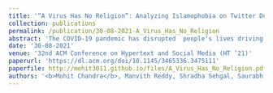 ```yaml
---
title: '“A Virus Has No Religion”: Analyzing Islamophobia on Twitter During the COVID-19 Outbreak'
collection: publications
permalink: /publication/30-08-2021-A_Virus_Has_No_Religion
abstract: 'The COVID-19 pandemic has disrupted  people’s lives driving them to act in fear, anxiety, and anger, leading to worldwide racist events in the physical world and online social networks. Though there are works focusing on Sinophobia during the COVID-19 pandemic, less attention has been given to the recent surge in Islamophobia. A large number of positive cases arising out of the religious Tablighi Jamaat gathering has driven people towards forming anti-Muslim communities around hashtags like #coronajihad, #tablighijamaatvirus on Twitter. In addition to the online spaces, the rise in Islamophobia has also resulted in increased hate crimes in the real world. Hence, an investigation is required to create interventions. To the best of our knowledge, we present the first large-scale quantitative study linking Islamophobia with COVID-19. In this paper, we present CoronaBias dataset which focuses on anti-Muslim hate spanning four months, with over 410,990 tweets from 244,229 unique users. We use this dataset to perform longitudinal analysis. We find the relation between the trend on Twitter with the offline events that happened over time, measure the qualitative changes in the context associated with the Muslim community, and perform macro and micro topic analysis to find prevalent topics. We also explore the nature of the content, focusing on the toxicity of the URLs shared within the tweets present in the CoronaBias dataset. Apart from the content-based analysis, we focus on user analysis, revealing that the portrayal of religion as a symbol of patriotism played a crucial role in deciding how the Muslim community was perceived during the pandemic. Through these experiments, we reveal the existence of anti-Muslim rhetoric around COVID-19 in the Indian sub-continent.'
date: '30-08-2021'
venue: '32nd ACM Conference on Hypertext and Social Media (HT ’21)'
paperurl: 'https://dl.acm.org/doi/10.1145/3465336.3475111'
paperfile: http://mohit3011.github.io/files/A_Virus_Has_No_Religion.pdf
authors: '<b>Mohit Chandra</b>, Manvith Reddy, Shradha Sehgal, Saurabh Gupta, Arun Balaji Buduru, and Ponnurangam Kumaraguru. 2021. "A Virus Has No Religion": Analyzing Islamophobia on Twitter During the COVID-19 Outbreak. In Proceedings of the 32nd ACM Conference on Hypertext and Social Media (HT ’21). Association for Computing Machinery, New York, NY, USA, 67–77. DOI:https://doi.org/10.1145/3465336.3475111'
---
```

